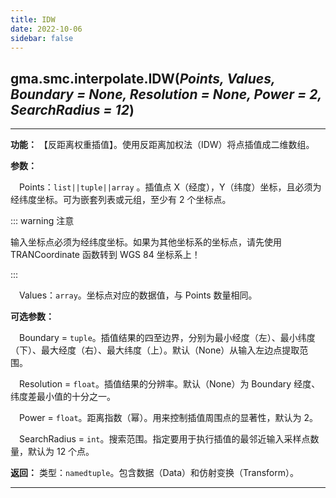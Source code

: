 ```yaml
---
title: IDW
date: 2022-10-06
sidebar: false
---
```


## gma.smc.interpolate.**IDW**(*Points, Values, Boundary = None, Resolution = None, Power = 2, SearchRadius = 12*)<Badge text="1.1.0 +"/>
---

**功能：** 【反距离权重插值】。使用反距离加权法（IDW）将点插值成二维数组。

**参数：**

&emsp;Points：`list||tuple||array` 。插值点 X（经度），Y（纬度）坐标，且必须为经纬度坐标。可为嵌套列表或元组，至少有 2 个坐标点。

::: warning 注意

输入坐标点必须为经纬度坐标。如果为其他坐标系的坐标点，请先使用 TRANCoordinate 函数转到 WGS 84 坐标系上！

:::

&emsp;Values：`array`。坐标点对应的数据值，与 Points 数量相同。

**可选参数：**

&emsp;Boundary = `tuple`。插值结果的四至边界，分别为最小经度（左）、最小纬度（下）、最大经度（右）、最大纬度（上）。默认（None）从输入左边点提取范围。

&emsp;Resolution = `float`。插值结果的分辨率。默认（None）为 Boundary 经度、纬度差最小值的十分之一。

&emsp;Power = `float`。距离指数（幂）。用来控制插值周围点的显著性，默认为 2。

&emsp;SearchRadius = `int`。搜索范围。指定要用于执行插值的最邻近输入采样点数量，默认为 12 个点。

**返回：** 类型：`namedtuple`。包含数据（Data）和仿射变换（Transform）。

---


